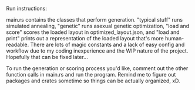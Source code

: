 Run instructions:

main.rs contains the classes that perform generation. "typical stuff" runs simulated annealing, "genetic" runs asexual genetic optimization, "load and score" scores the loaded layout in optimized_layout.json, and "load and print" prints out a representation of the loaded layout that's more human-readable. There are lots of magic constants and a lack of easy config and workflow due to my coding inexperience and the WIP nature of the project. Hopefully that can be fixed later...

To run the generation or scoring process you'd like, comment out the other function calls in main.rs and run the program. Remind me to figure out packages and crates sometime so things can be actually organized, xD.
